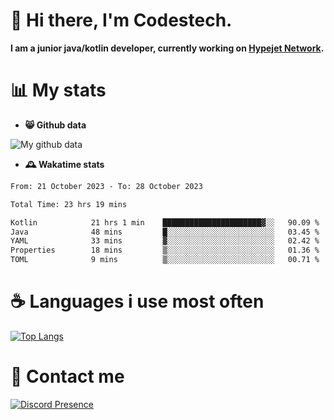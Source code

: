 # 👋 Hi there, I'm Codestech.
**I am a junior java/kotlin developer, currently working on [Hypejet Network](https://github.com/Hypejet).**

# 📊 My stats
- **😸 Github data**

![My github data](https://github-readme-stats.vercel.app/api?username=Codestech1&count_private=true&include_all_commits=true&theme=codeSTACKr)

- **🕰️ Wakatime stats**
<!--START_SECTION:waka-->

```txt
From: 21 October 2023 - To: 28 October 2023

Total Time: 23 hrs 19 mins

Kotlin            21 hrs 1 min    ██████████████████████▓░░   90.09 %
Java              48 mins         █░░░░░░░░░░░░░░░░░░░░░░░░   03.45 %
YAML              33 mins         ▓░░░░░░░░░░░░░░░░░░░░░░░░   02.42 %
Properties        18 mins         ▒░░░░░░░░░░░░░░░░░░░░░░░░   01.36 %
TOML              9 mins          ▒░░░░░░░░░░░░░░░░░░░░░░░░   00.71 %
```

<!--END_SECTION:waka-->

# ☕ Languages i use most often
[![Top Langs](https://github-readme-stats.vercel.app/api/top-langs/?username=Codestech1&layout=compact&langs_count=8&exclude_repo=window5000.github.io&theme=codeSTACKr)](https://github.com/anuraghazra/github-readme-stats)

# 💬 Contact me
[![Discord Presence](https://lanyard.cnrad.dev/api/650718742157852740)](https://discord.com/users/650718742157852740)
</br>
